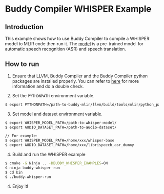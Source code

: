 # Buddy Compiler WHISPER Example

## Introduction
This example shows how to use Buddy Compiler to compile a WHISPER model to MLIR code then run it.  The [model](openai/whisper-base) is a pre-trained model for automatic speech recognition (ASR) and speech translation.


## How to run
1. Ensure that LLVM, Buddy Compiler and the Buddy Compiler python packages are installed properly. You can refer to [here](https://github.com/buddy-compiler/buddy-mlir) for more information and do a double check.

2. Set the `PYTHONPATH` environment variable.

```bash
$ export PYTHONPATH=/path-to-buddy-mlir/llvm/build/tools/mlir/python_packages/mlir_core:/path-to-buddy-mlir/build/python_packages:${PYTHONPATH}
```

3. Set model and dataset environment variable.

```bash
$ export WHISPER_MODEL_PATH=/path-to-whisper-model/
$ export AUDIO_DATASET_PATH=/path-to-audio-dataset/

// For example:
$ export WHISPER_MODEL_PATH=/home/xxx/whisper-base
$ export AUDIO_DATASET_PATH=/home/xxx/librispeech_asr_dummy
```

4. Build and run the WHISPER example

```bash
$ cmake -G Ninja .. -DBUDDY_WHISPER_EXAMPLES=ON
$ ninja buddy-whisper-run
$ cd bin
$ ./buddy-whisper-run
```

4. Enjoy it!
